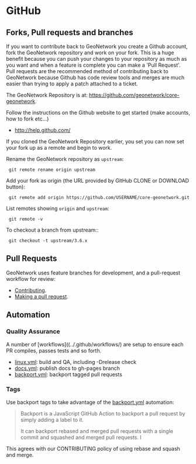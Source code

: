 # GitHub

## Forks, Pull requests and branches

If you want to contribute back to GeoNetwork you create a Github account, fork the GeoNetwork repository and work on your fork. This is a huge benefit because you can push your changes to your repository as much as you want and when a feature is complete you can make a 'Pull Request'.  Pull requests are the recommended method of contributing back to GeoNetwork because Github has code review tools and merges are much easier than trying to apply a patch attached to a ticket.

The GeoNetwork Repository is at: https://github.com/geonetwork/core-geonetwork.

Follow the instructions on the Github website to get started (make accounts, how to fork etc...) 

* http://help.github.com/

If you cloned the GeoNetwork Repository earlier, you set you can now set your fork up as a remote and begin to work.

Rename the GeoNetwork repository as ``upstream``:

     git remote rename origin upstream

Add your fork as origin (the URL provided by GitHub CLONE or DOWNLOAD button):

     git remote add origin https://github.com/USERNAME/core-geonetwork.git

List remotes showing ``origin`` and ``upstream``:

     git remote -v
     
To checkout a branch from upstream::

     git checkout -t upstream/3.6.x

## Pull Requests

GeoNetwork uses feature branches for development, and a pull-request workflow for review:

* [Contributing](../CONTRIBUTING.md).
* [Making a pull request](https://docs.geonetwork-opensource.org/latest/contributing/making-a-pull-request/).

## Automation

### Quality Assurance

A number of [workflows]((../.github/workflows/) are setup to ensure each PR compiles, passes tests and so forth.

* [linux.yml](../.github/workflows/linux.yml): build and QA, including -Drelease check
* [docs.yml](../.github/workflows/docs.yml): publish docs to gh-pages branch
* [backport.yml](../.github/workflows/backport.yml): backport tagged pull requests

### Tags

Use backport tags to take advantage of the [backport.yml](https://github.com/m-kuhn/backport) automation:

> Backport is a JavaScript GitHub Action to backport a pull request by simply adding a label to it.
> 
> It can backport rebased and merged pull requests with a single commit and squashed and merged pull requests. I

This agrees with our CONTRIBUTING policy of using rebase and squash and merge.
